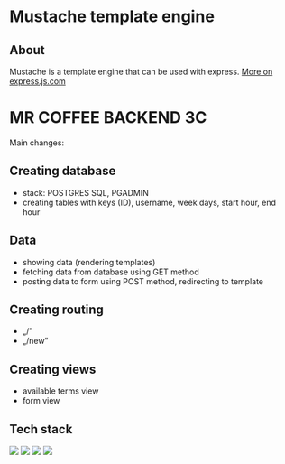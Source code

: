 # Mustache template engine 

## About 

Mustache is a template engine that can be used with express.
[More on express.js.com](http://expressjs.com/en/guide/using-template-engines.html#using-template-engines-with-express)

# MR COFFEE BACKEND 3C

Main changes: 

## Creating database

- stack: POSTGRES SQL, PGADMIN
- creating tables with keys (ID), username, week days, start hour, end hour

## Data 

- showing data (rendering templates)
- fetching data from database using GET method
- posting data to form using POST method, redirecting to template

## Creating routing

- „/”
- „/new”

## Creating views 

- available terms view
- form view

## Tech stack

![](https://img.shields.io/badge/HTML-239120?style=for-the-badge&logo=html5&logoColor=white)
![](https://img.shields.io/badge/CSS3-1572B6?style=for-the-badge&logo=css3&logoColor=white)
![](https://img.shields.io/badge/JavaScript-F7DF1E?style=for-the-badge&logo=javascript&logoColor=black)
![](https://img.shields.io/badge/express-js-brightgreen)
